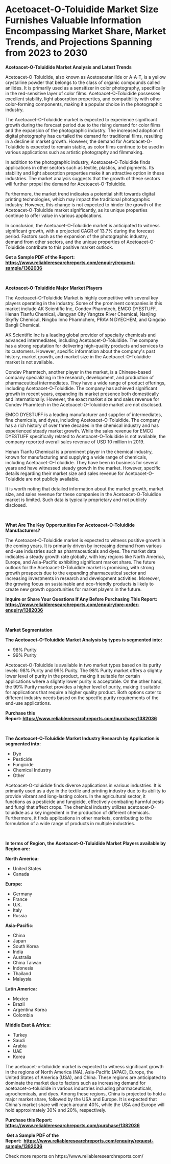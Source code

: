 <p><h1>Acetoacet-O-Toluidide Market Size Furnishes Valuable Information Encompassing Market Share, Market Trends, and Projections Spanning from 2023 to 2030</h1></p><p><strong>Acetoacet-O-Toluidide Market Analysis and Latest Trends</strong></p>
<p><p>Acetoacet-O-Toluidide, also known as Acetoacetanilide or A-A-T, is a yellow crystalline powder that belongs to the class of organic compounds called anilides. It is primarily used as a sensitizer in color photography, specifically in the red-sensitive layer of color films. Acetoacet-O-Toluidide possesses excellent stability, light absorption properties, and compatibility with other color-forming components, making it a popular choice in the photographic industry.</p><p>The Acetoacet-O-Toluidide market is expected to experience significant growth during the forecast period due to the rising demand for color films and the expansion of the photographic industry. The increased adoption of digital photography has curtailed the demand for traditional films, resulting in a decline in market growth. However, the demand for Acetoacet-O-Toluidide is expected to remain stable, as color films continue to be used in various applications such as artistic photography and filmmaking.</p><p>In addition to the photographic industry, Acetoacet-O-Toluidide finds applications in other sectors such as textile, plastics, and pigments. Its stability and light absorption properties make it an attractive option in these industries. The market analysis suggests that the growth of these sectors will further propel the demand for Acetoacet-O-Toluidide.</p><p>Furthermore, the market trend indicates a potential shift towards digital printing technologies, which may impact the traditional photographic industry. However, this change is not expected to hinder the growth of the Acetoacet-O-Toluidide market significantly, as its unique properties continue to offer value in various applications.</p><p>In conclusion, the Acetoacet-O-Toluidide market is anticipated to witness significant growth, with a projected CAGR of 13.7% during the forecast period. Factors such as the expansion of the photographic industry, demand from other sectors, and the unique properties of Acetoacet-O-Toluidide contribute to this positive market outlook.</p></p>
<p><strong>Get a Sample PDF of the Report:&nbsp; <a href="https://www.reliableresearchreports.com/enquiry/request-sample/1382036">https://www.reliableresearchreports.com/enquiry/request-sample/1382036</a></strong></p>
<p>&nbsp;</p>
<p><strong>Acetoacet-O-Toluidide Major Market Players</strong></p>
<p><p>The Acetoacet-O-Toluidide Market is highly competitive with several key players operating in the industry. Some of the prominent companies in this market include AK Scientific Inc, Condev Pharmtech, EMCO DYESTUFF, Henan Tianfu Chemical, Jiangyan City Yangtze River Chemical, Nanjing Skyfly Chemical, Ningbo Inno Pharmchem, PRAVIN DYECHEM, and Qingdao Bangli Chemical.</p><p>AK Scientific Inc is a leading global provider of specialty chemicals and advanced intermediates, including Acetoacet-O-Toluidide. The company has a strong reputation for delivering high-quality products and services to its customers. However, specific information about the company's past history, market growth, and market size in the Acetoacet-O-Toluidide market is not available.</p><p>Condev Pharmtech, another player in the market, is a Chinese-based company specializing in the research, development, and production of pharmaceutical intermediates. They have a wide range of product offerings, including Acetoacet-O-Toluidide. The company has achieved significant growth in recent years, expanding its market presence both domestically and internationally. However, the exact market size and sales revenue for Condev Pharmtech in the Acetoacet-O-Toluidide market are not disclosed.</p><p>EMCO DYESTUFF is a leading manufacturer and supplier of intermediates, fine chemicals, and dyes, including Acetoacet-O-Toluidide. The company has a rich history of over three decades in the chemical industry and has experienced steady market growth. While the sales revenue for EMCO DYESTUFF specifically related to Acetoacet-O-Toluidide is not available, the company reported overall sales revenue of USD 10 million in 2019.</p><p>Henan Tianfu Chemical is a prominent player in the chemical industry, known for manufacturing and supplying a wide range of chemicals, including Acetoacet-O-Toluidide. They have been in business for several years and have witnessed steady growth in the market. However, specific details regarding their market size and sales revenue for Acetoacet-O-Toluidide are not publicly available.</p><p>It is worth noting that detailed information about the market growth, market size, and sales revenue for these companies in the Acetoacet-O-Toluidide market is limited. Such data is typically proprietary and not publicly disclosed.</p></p>
<p>&nbsp;</p>
<p><strong>What Are The Key Opportunities For Acetoacet-O-Toluidide Manufacturers?</strong></p>
<p><p>The Acetoacet-O-Toluidide market is expected to witness positive growth in the coming years. It is primarily driven by increasing demand from various end-use industries such as pharmaceuticals and dyes. The market data indicates a steady growth rate globally, with key regions like North America, Europe, and Asia-Pacific exhibiting significant market share. The future outlook for the Acetoacet-O-Toluidide market is promising, with strong growth prospects due to the expanding pharmaceutical sector and increasing investments in research and development activities. Moreover, the growing focus on sustainable and eco-friendly products is likely to create new growth opportunities for market players in the future.</p></p>
<p><strong>Inquire or Share Your Questions If Any Before Purchasing This Report: <a href="https://www.reliableresearchreports.com/enquiry/pre-order-enquiry/1382036">https://www.reliableresearchreports.com/enquiry/pre-order-enquiry/1382036</a></strong></p>
<p>&nbsp;</p>
<p><strong>Market Segmentation</strong></p>
<p><strong>The Acetoacet-O-Toluidide Market Analysis by types is segmented into:</strong></p>
<p><ul><li>98% Purity</li><li>99% Purity</li></ul></p>
<p><p>Acetoacet-O-Toluidide is available in two market types based on its purity levels: 98% Purity and 99% Purity. The 98% Purity market offers a slightly lower level of purity in the product, making it suitable for certain applications where a slightly lower purity is acceptable. On the other hand, the 99% Purity market provides a higher level of purity, making it suitable for applications that require a higher quality product. Both options cater to different industry needs based on the specific purity requirements of the end-use applications.</p></p>
<p><strong>Purchase this Report:&nbsp;<a href="https://www.reliableresearchreports.com/purchase/1382036">https://www.reliableresearchreports.com/purchase/1382036</a></strong></p>
<p>&nbsp;</p>
<p><strong>The Acetoacet-O-Toluidide Market Industry Research by Application is segmented into:</strong></p>
<p><ul><li>Dye</li><li>Pesticide</li><li>Fungicide</li><li>Chemical Industry</li><li>Other</li></ul></p>
<p><p>Acetoacet-O-toluidide finds diverse applications in various industries. It is primarily used as a dye in the textile and printing industry due to its ability to provide vibrant and long-lasting colors. In the agricultural sector, it functions as a pesticide and fungicide, effectively combating harmful pests and fungi that affect crops. The chemical industry utilizes acetoacet-O-toluidide as a key ingredient in the production of different chemicals. Furthermore, it finds applications in other markets, contributing to the formulation of a wide range of products in multiple industries.</p></p>
<p>&nbsp;</p>
<p><strong>In terms of Region, the Acetoacet-O-Toluidide Market Players available by Region are:</strong></p>
<p>
    <p> <strong> North America: </strong>
        <ul>
            <li>United States</li>
            <li>Canada</li>
        </ul>
        </p> 
    <p> <strong> Europe: </strong>
        <ul>
            <li>Germany</li>
            <li>France</li>
            <li>U.K.</li>
            <li>Italy</li>
            <li>Russia</li>
        </ul>
        </p> 
    <p> <strong> Asia-Pacific: </strong>
        <ul>
            <li>China</li>
            <li>Japan</li>
            <li>South Korea</li>
            <li>India</li>
            <li>Australia</li>
            <li>China Taiwan</li>
            <li>Indonesia</li>
            <li>Thailand</li>
            <li>Malaysia</li>
        </ul>
        </p> 
    <p> <strong> Latin America: </strong>
        <ul>
            <li>Mexico</li>
            <li>Brazil</li>
            <li>Argentina Korea</li>
            <li>Colombia</li>
        </ul>
        </p> 
    <p> <strong> Middle East & Africa: </strong>
        <ul>
            <li>Turkey</li>
            <li>Saudi</li>
            <li>Arabia</li>
            <li>UAE</li>
            <li>Korea</li>
        </ul>
    </p>
    </p>
<p><p>The acetoacet-o-toluidide market is expected to witness significant growth in the regions of North America (NA), Asia-Pacific (APAC), Europe, the United States of America (USA), and China. These regions are anticipated to dominate the market due to factors such as increasing demand for acetoacet-o-toluidide in various industries including pharmaceuticals, agrochemicals, and dyes. Among these regions, China is projected to hold a major market share, followed by the USA and Europe. It is expected that China's market share will reach around 40%, while the USA and Europe will hold approximately 30% and 20%, respectively.</p></p>
<p><strong>Purchase this Report: <a href="https://www.reliableresearchreports.com/purchase/1382036">https://www.reliableresearchreports.com/purchase/1382036</a></strong></p>
<p>&nbsp;<strong>Get a Sample PDF of the Report:&nbsp;&nbsp;<a href="https://www.reliableresearchreports.com/enquiry/request-sample/1382036">https://www.reliableresearchreports.com/enquiry/request-sample/1382036</a></strong></p>
<p><strong></strong></p>
<p>Check more reports on https://www.reliableresearchreports.com/</p>
